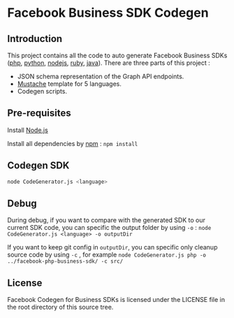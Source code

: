 # Facebook Business SDK Codegen

## Introduction

This project contains all the code to auto generate Facebook Business SDKs
([php](https://github.com/facebook/facebook-php-business-sdk),
[python](https://github.com/facebook/facebook-python-business-sdk),
[nodejs](https://github.com/facebook/facebook-nodejs-business-sdk),
[ruby](https://github.com/facebook/facebook-ruby-business-sdk),
[java](https://github.com/facebook/facebook-java-business-sdk)). There are three
parts of this project :

- JSON schema representation of the Graph API endpoints.
- [Mustache](https://mustache.github.io/) template for 5 languages.
- Codegen scripts.

## Pre-requisites

Install [Node.js](https://nodejs.org/en/)

Install all dependencies by [npm](https://www.npmjs.com/) : `npm install`

## Codegen SDK

```bash
node CodeGenerator.js <language>
```

## Debug

During debug, if you want to compare with the generated SDK to our current SDK
code, you can specific the output folder by using `-o` :
`node CodeGenerator.js <language> -o outputDir`

If you want to keep git config in `outputDir`, you can specific only cleanup
source code by using `-c` , for example
`node CodeGenerator.js php -o ../facebook-php-business-sdk/ -c src/`

## License

Facebook Codegen for Business SDKs is licensed under the LICENSE file in the
root directory of this source tree.
